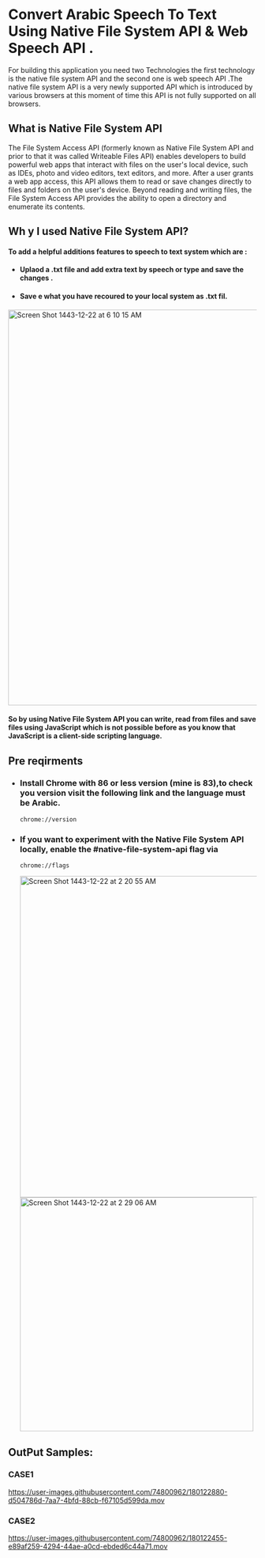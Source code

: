 # Convert  Arabic Speech To Text  Using Native File System API & Web Speech API  .
For building this application you need two Technologies the first technology is the native file system API and the second one is web speech API .The native file system API is a very newly supported API which is introduced by various browsers at this moment of time this API is not fully supported on all browsers.

## What is Native File System API
The File System Access API (formerly known as Native File System API and prior to that it was called Writeable Files API) enables developers to build powerful web apps that interact with files on the user's local device, such as IDEs, photo and video editors, text editors, and more. After a user grants a web app access, this API allows them to read or save changes directly to files and folders on the user's device. Beyond reading and writing files, the File System Access API provides the ability to open a directory and enumerate its contents.

## Wh y I used Native File System API? 
#### To add a helpful additions features to speech to text system  which are :
- ####  Uplaod a .txt file and add extra text by speech or type and save the changes .
- #### Save e what you have recoured to your local system as .txt fil.

<img width="800" alt="Screen Shot 1443-12-22 at 6 10 15 AM" src="https://user-images.githubusercontent.com/74800962/180121776-1727c477-f452-4f41-acac-4afec9a5baca.png">


#### So by using Native File System API you can write, read from files and save files using JavaScript which is not possible before as you know that JavaScript is a client-side scripting language.

## Pre reqirments
- ###  Install Chrome with 86 or less version (mine is 83),to check you version visit the following link and the language must be Arabic.
  ```
  chrome://version
  ```
- ###  If you want to experiment with the Native File System API locally, enable the #native-file-system-api flag via
  ```
  chrome://flags
  ```
  <img width="650" alt="Screen Shot 1443-12-22 at 2 20 55 AM" src="https://user-images.githubusercontent.com/74800962/180099330-cc2ccab3-3c9e-4a79-85dd-aa802c2fc4a5.png">

  <img width="473" alt="Screen Shot 1443-12-22 at 2 29 06 AM" src="https://user-images.githubusercontent.com/74800962/180099670-a2a7466b-2a03-44f9-ab9b-78c8c77fd3c1.png">

## OutPut Samples:

### CASE1
https://user-images.githubusercontent.com/74800962/180122880-d504786d-7aa7-4bfd-88cb-f67105d599da.mov

### CASE2
https://user-images.githubusercontent.com/74800962/180122455-e89af259-4294-44ae-a0cd-ebded6c44a71.mov


